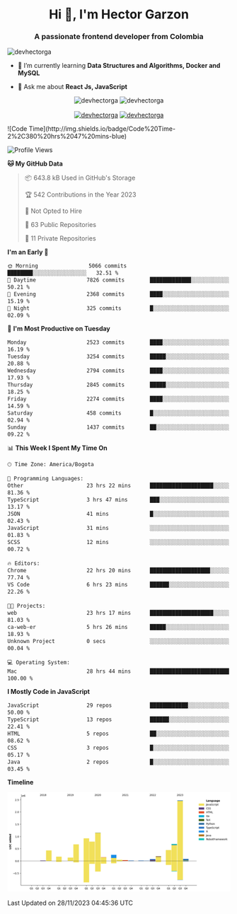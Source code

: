 <h1 align="center">Hi 👋, I'm Hector Garzon</h1>
<h3 align="center">A passionate frontend developer from Colombia</h3>

<p align="left"> <img src="https://komarev.com/ghpvc/?username=devhectorga" alt="devhectorga" /> </p>

- 🌱 I’m currently learning **Data Structures and Algorithms, Docker and MySQL**

- 💬 Ask me about **React Js, JavaScript**

<p align="center"> <img src="https://github-readme-stats.vercel.app/api?username=devhectorga&count_private=true&show_icons=true" alt="devhectorga" /> <img src="https://github-readme-stats.vercel.app/api/top-langs/?username=devhectorga&layout=compact" alt="devhectorga" /></p>

<p align="center">
<a href="https://twitter.com/devhectorga" target="blank"><img align="center" src="https://cdn.jsdelivr.net/npm/simple-icons@3.0.1/icons/twitter.svg" alt="devhectorga" height="20" width="20" /></a>
<a href="https://linkedin.com/in/devhectorga" target="blank"><img align="center" src="https://cdn.jsdelivr.net/npm/simple-icons@3.0.1/icons/linkedin.svg" alt="devhectorga" height="20" width="20" /></a>
</p>
<!--START_SECTION:waka-->
![Code Time](http://img.shields.io/badge/Code%20Time-2%2C380%20hrs%2047%20mins-blue)

![Profile Views](http://img.shields.io/badge/Profile%20Views-0-blue)

**🐱 My GitHub Data** 

> 📦 643.8 kB Used in GitHub's Storage 
 > 
> 🏆 542 Contributions in the Year 2023
 > 
> 🚫 Not Opted to Hire
 > 
> 📜 63 Public Repositories 
 > 
> 🔑 11 Private Repositories 
 > 
**I'm an Early 🐤** 

```text
🌞 Morning                5066 commits        ████████░░░░░░░░░░░░░░░░░   32.51 % 
🌆 Daytime                7826 commits        █████████████░░░░░░░░░░░░   50.21 % 
🌃 Evening                2368 commits        ████░░░░░░░░░░░░░░░░░░░░░   15.19 % 
🌙 Night                  325 commits         █░░░░░░░░░░░░░░░░░░░░░░░░   02.09 % 
```
📅 **I'm Most Productive on Tuesday** 

```text
Monday                   2523 commits        ████░░░░░░░░░░░░░░░░░░░░░   16.19 % 
Tuesday                  3254 commits        █████░░░░░░░░░░░░░░░░░░░░   20.88 % 
Wednesday                2794 commits        ████░░░░░░░░░░░░░░░░░░░░░   17.93 % 
Thursday                 2845 commits        █████░░░░░░░░░░░░░░░░░░░░   18.25 % 
Friday                   2274 commits        ████░░░░░░░░░░░░░░░░░░░░░   14.59 % 
Saturday                 458 commits         █░░░░░░░░░░░░░░░░░░░░░░░░   02.94 % 
Sunday                   1437 commits        ██░░░░░░░░░░░░░░░░░░░░░░░   09.22 % 
```


📊 **This Week I Spent My Time On** 

```text
🕑︎ Time Zone: America/Bogota

💬 Programming Languages: 
Other                    23 hrs 22 mins      ████████████████████░░░░░   81.36 % 
TypeScript               3 hrs 47 mins       ███░░░░░░░░░░░░░░░░░░░░░░   13.17 % 
JSON                     41 mins             █░░░░░░░░░░░░░░░░░░░░░░░░   02.43 % 
JavaScript               31 mins             ░░░░░░░░░░░░░░░░░░░░░░░░░   01.83 % 
SCSS                     12 mins             ░░░░░░░░░░░░░░░░░░░░░░░░░   00.72 % 

🔥 Editors: 
Chrome                   22 hrs 20 mins      ███████████████████░░░░░░   77.74 % 
VS Code                  6 hrs 23 mins       ██████░░░░░░░░░░░░░░░░░░░   22.26 % 

🐱‍💻 Projects: 
web                      23 hrs 17 mins      ████████████████████░░░░░   81.03 % 
ca-web-er                5 hrs 26 mins       █████░░░░░░░░░░░░░░░░░░░░   18.93 % 
Unknown Project          0 secs              ░░░░░░░░░░░░░░░░░░░░░░░░░   00.04 % 

💻 Operating System: 
Mac                      28 hrs 44 mins      █████████████████████████   100.00 % 
```

**I Mostly Code in JavaScript** 

```text
JavaScript               29 repos            ████████████░░░░░░░░░░░░░   50.00 % 
TypeScript               13 repos            ██████░░░░░░░░░░░░░░░░░░░   22.41 % 
HTML                     5 repos             ██░░░░░░░░░░░░░░░░░░░░░░░   08.62 % 
CSS                      3 repos             █░░░░░░░░░░░░░░░░░░░░░░░░   05.17 % 
Java                     2 repos             █░░░░░░░░░░░░░░░░░░░░░░░░   03.45 % 
```



**Timeline**

![Lines of Code chart](https://raw.githubusercontent.com/devHectorGa/devHectorGa/master/assets/bar_graph.png)


 Last Updated on 28/11/2023 04:45:36 UTC
<!--END_SECTION:waka-->

